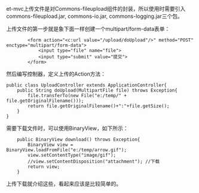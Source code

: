 et-mvc上传文件是对Commons-fileupload组件的封装，所以使用时需要引入commons-fileupload.jar, commons-io.jar, commons-logging.jar三个包。

上传文件的第一步就是象下面一样创建一个multipart/form-data表单：

```
        <form action="<c:url value="/upload/doUpload"/>" method="POST" enctype="multipart/form-data">
            <input type="file" name="file">
            <input type="submit" value="提交">
        </form>
```

然后编写控制器，定义上传的Action方法：
```
public class UploadController extends ApplicationController{
    public String doUpload(MultipartFile file) throws Exception{
        file.transferTo(new File("e:/temp/" + file.getOriginalFilename()));
        return file.getOriginalFilename()+":"+file.getSize();
    }
}
```

需要下载文件时，可以使用BinaryView，如下所示：

```
    public BinaryView download() throws Exception{
        BinaryView view = BinaryView.loadFromFile("e:/temp/arrow.gif");
        view.setContentType("image/gif");
        //view.setContentDisposition("attachment"); //下载
        return view;
    }
```

上传下载就介绍这些，看起来应该是比较简单的。


